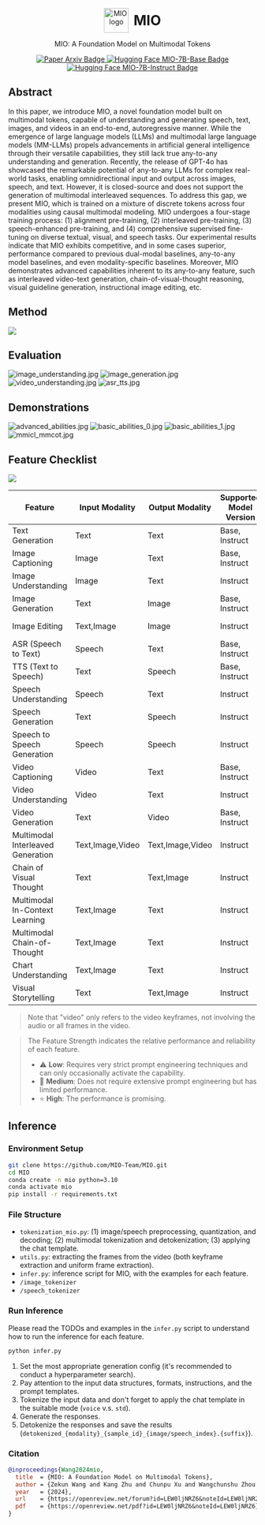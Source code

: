 <div align="center" style="display: flex; justify-content: center; align-items: center;">
    <img src="https://avatars.githubusercontent.com/u/186546453?s=200&v=4" alt="MIO logo" style="width: 50px; height: 50px; margin-right: 10px;" />
    <h1 style="margin: 0;">MIO</h1>
</div>



<p align="center">  
MIO: A Foundation Model on Multimodal Tokens
</p>

<p align="center">
<a href="https://arxiv.org/abs/2409.17692">
  <img src="https://img.shields.io/badge/Paper-arXiv-red" alt="Paper Arxiv Badge">
</a>
<a href="https://huggingface.co/m-a-p/MIO-7B-Base">
  <img src="https://img.shields.io/badge/Hugging%20Face-MIO--7B--Base-yellow" alt="Hugging Face MIO-7B-Base Badge">
</a>
<a href="https://huggingface.co/m-a-p/MIO-7B-Instruct">
  <img src="https://img.shields.io/badge/Hugging%20Face-MIO--7B--Instruct-yellow" alt="Hugging Face MIO-7B-Instruct Badge">
</a>
</p>

## Abstract

In this paper, we introduce MIO, a novel foundation model built on multimodal tokens, capable of understanding and
generating speech, text, images, and videos in an end-to-end, autoregressive manner. While the emergence of large
language models (LLMs) and multimodal large language models (MM-LLMs) propels advancements in artificial general
intelligence through their versatile capabilities, they still lack true any-to-any understanding and generation.
Recently, the release of GPT-4o has showcased the remarkable potential of any-to-any LLMs for complex real-world tasks,
enabling omnidirectional input and output across images, speech, and text. However, it is closed-source and does not
support the generation of multimodal interleaved sequences. To address this gap, we present MIO, which is trained on a
mixture of discrete tokens across four modalities using causal multimodal modeling. MIO undergoes a four-stage training
process: (1) alignment pre-training, (2) interleaved pre-training, (3) speech-enhanced pre-training, and (4)
comprehensive supervised fine-tuning on diverse textual, visual, and speech tasks. Our experimental results indicate
that MIO exhibits competitive, and in some cases superior, performance compared to previous dual-modal baselines,
any-to-any model baselines, and even modality-specific baselines. Moreover, MIO demonstrates advanced capabilities
inherent to its any-to-any feature, such as interleaved video-text generation, chain-of-visual-thought reasoning, visual
guideline generation, instructional image editing, etc.

## Method

![](./assets/mio-framework.jpg)

## Evaluation

![image_understanding.jpg](./assets/image_understanding.jpg)
![image_generation.jpg](./assets/image_generation.jpg)
![video_understanding.jpg](./assets/video_understanding.jpg)
![asr_tts.jpg](./assets/asr_tts.jpg)

## Demonstrations

![advanced_abilities.jpg](./assets/advanced_abilities.jpg)
![basic_abilities_0.jpg](./assets/basic_abilities_0.jpg)
![basic_abilities_1.jpg](./assets/basic_abilities_1.jpg)
![mmicl_mmcot.jpg](./assets/mmicl_mmcot.jpg)

## Feature Checklist

![](./assets/features.jpg)

| Feature                           | Input Modality   | Output Modality  | Supported Model Version | Feature Strength |
|-----------------------------------|------------------|------------------|-------------------------|------------------|
| Text Generation                   | Text             | Text             | Base, Instruct          | 🔧 Medium        |
| Image Captioning                  | Image            | Text             | Base, Instruct          | ⭐ High           |
| Image Understanding               | Image            | Text             | Instruct                | ⭐ High           |
| Image Generation                  | Text             | Image            | Base, Instruct          | 🔧 Medium        |
| Image Editing                     | Text,Image       | Image            | Instruct                | 🔧 Medium        |
| ASR (Speech to Text)              | Speech           | Text             | Base, Instruct          | 🔧 Medium        |
| TTS (Text to Speech)              | Text             | Speech           | Base, Instruct          | 🔧 Medium        |
| Speech Understanding              | Speech           | Text             | Instruct                | ⚠️ Low           |
| Speech Generation                 | Text             | Speech           | Instruct                | ⚠️ Low           |
| Speech to Speech Generation       | Speech           | Speech           | Instruct                | ⚠️ Low           |
| Video Captioning                  | Video            | Text             | Base, Instruct          | ⭐ High           |
| Video Understanding               | Video            | Text             | Instruct                | ⭐ High           |
| Video Generation                  | Text             | Video            | Base, Instruct          | ⚠️ Low           |
| Multimodal Interleaved Generation | Text,Image,Video | Text,Image,Video | Instruct                | 🔧 Medium        |
| Chain of Visual Thought           | Text             | Text,Image       | Instruct                | ⚠️ Low           |
| Multimodal In-Context Learning    | Text,Image       | Text             | Instruct                | ⭐ High           |
| Multimodal Chain-of-Thought       | Text,Image       | Text             | Instruct                | 🔧 Medium        |        
| Chart Understanding               | Text,Image       | Text             | Instruct                | ⚠️ Low           |
| Visual Storytelling               | Text             | Text,Image       | Instruct                | 🔧 Medium        |

> Note that "video" only refers to the video keyframes, not involving the audio or all frames in the video.

> The Feature Strength indicates the relative performance and reliability of each feature.
> - ⚠️ **Low**: Requires very strict prompt engineering techniques and can only occasionally activate the capability.
> - 🔧 **Medium**: Does not require extensive prompt engineering but has limited performance.
> - ⭐ **High**: The performance is promising.

## Inference

### Environment Setup

```bash
git clone https://github.com/MIO-Team/MIO.git
cd MIO
conda create -n mio python=3.10
conda activate mio
pip install -r requirements.txt
```

### File Structure

- `tokenization_mio.py`: (1) image/speech preprocessing, quantization, and decoding; (2) multimodal tokenization and detokenization; (3) applying the chat template.
- `utils.py`: extracting the frames from the video (both keyframe extraction and uniform frame extraction).
- `infer.py`: inference script for MIO, with the examples for each feature.
- `/image_tokenizer`
- `/speech_tokenizer`

### Run Inference

Please read the TODOs and examples in the `infer.py` script to understand how to run the inference for each feature.

```bash
python infer.py
```

1. Set the most appropriate generation config (it's recommended to conduct a hyperparameter search).
2. Pay attention to the input data structures, formats, instructions, and the prompt templates.
3. Tokenize the input data and don't forget to apply the chat template in the suitable mode (`voice` v.s. `std`).
4. Generate the responses.
5. Detokenize the responses and save the results (`detokenized_{modality}_{sample_id}_{image/speech_index}.{suffix}`).

### Citation

```bibtex
@inproceedings{Wang2024mio,
  title  = {MIO: A Foundation Model on Multimodal Tokens},
  author = {Zekun Wang and Kang Zhu and Chunpu Xu and Wangchunshu Zhou and Jiaheng Liu and Yibo Zhang and Jiashuo WANG and Ning Shi and Ge Zhang and Siyu Li and Yizhi LI and Yuanxing Zhang and Ke Xu and Wenhao Huang and Jie Fu},
  year   = {2024},
  url    = {https://openreview.net/forum?id=LEW0ljNRZ6&noteId=LEW0ljNRZ6},
  pdf    = {https://openreview.net/pdf?id=LEW0ljNRZ6&noteId=LEW0ljNRZ6}
}
```